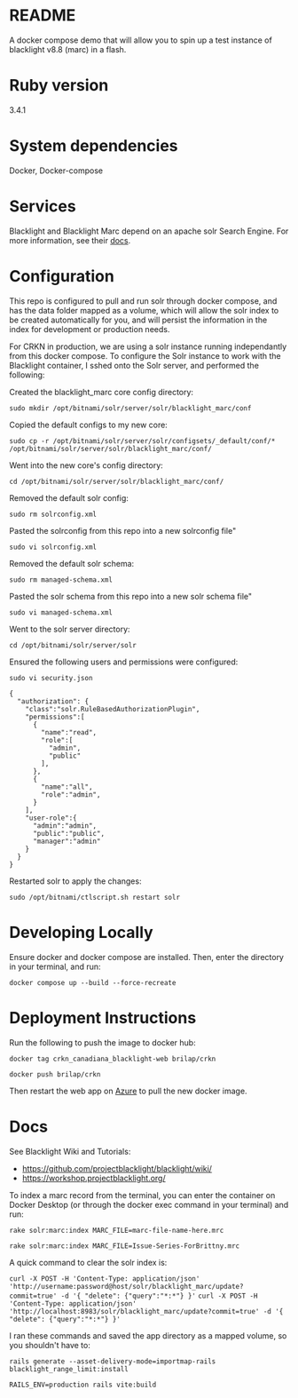 # README
A docker compose demo that will allow you to spin up a test instance of blacklight v8.8 (marc) in a flash.

# Ruby version
3.4.1

# System dependencies
Docker, Docker-compose

# Services 
Blacklight and Blacklight Marc depend on an apache solr Search Engine. For more information, see their [docs](https://github.com/crkn-rcdr/crkn_base_blacklight/blob/master/README.md#docs).
  
# Configuration

This repo is configured to pull and run solr through docker compose, and has the data folder mapped as a volume, which will allow the solr index to be created automatically for you, and will persist the information in the index for development or production needs.

For CRKN in production, we are using a solr instance running independantly from this docker compose. To configure the Solr instance to work with the Blacklight container, I sshed onto the Solr server, and performed the following:

Created the blacklight_marc core config directory:

`sudo mkdir /opt/bitnami/solr/server/solr/blacklight_marc/conf`

Copied the default configs to my new core:

`sudo cp -r /opt/bitnami/solr/server/solr/configsets/_default/conf/* /opt/bitnami/solr/server/solr/blacklight_marc/conf/`

Went into the new core's config directory:

`cd /opt/bitnami/solr/server/solr/blacklight_marc/conf/`

Removed the default solr config:

`sudo rm solrconfig.xml`

Pasted the solrconfig from this repo into a new solrconfig file"

`sudo vi solrconfig.xml`

Removed the default solr schema:

`sudo rm managed-schema.xml`

Pasted the solr schema from this repo into a new solr schema file"

`sudo vi managed-schema.xml`

Went to the solr server directory:

`cd /opt/bitnami/solr/server/solr`

Ensured the following users and permissions were configured:

`sudo vi security.json`
```
{
  "authorization": {
    "class":"solr.RuleBasedAuthorizationPlugin",
    "permissions":[
      {
        "name":"read",
        "role":[
          "admin",
          "public"
        ],
      },
      {
        "name":"all",
        "role":"admin",
      }
    ],
    "user-role":{
      "admin":"admin",
      "public":"public",
      "manager":"admin"
    }
  }
}
```

Restarted solr to apply the changes:

`sudo /opt/bitnami/ctlscript.sh restart solr`

# Developing Locally
Ensure docker and docker compose are installed. Then, enter the directory in your terminal, and run:

`docker compose up --build --force-recreate`

# Deployment Instructions
Run the following to push the image to docker hub:

`docker tag crkn_canadiana_blacklight-web brilap/crkn`

`docker push brilap/crkn`

Then restart the web app on [Azure](https://portal.azure.com/#@crkn.ca/resource/subscriptions/1bf1b056-be1d-4b1c-991f-2f154caf3061/resourceGroups/CRKN-demo-test/providers/Microsoft.Web/sites/canadiana-beta/appServices) to pull the new docker image.

# Docs
See Blacklight Wiki and Tutorials:
- https://github.com/projectblacklight/blacklight/wiki/
- https://workshop.projectblacklight.org/

To index a marc record from the terminal, you can enter the container on Docker Desktop (or through the docker exec command in your terminal) and run: 

`rake solr:marc:index MARC_FILE=marc-file-name-here.mrc`

`rake solr:marc:index MARC_FILE=Issue-Series-ForBrittny.mrc`

A quick command to clear the solr index is:

`curl -X POST -H 'Content-Type: application/json' 'http://username:password@host/solr/blacklight_marc/update?commit=true' -d '{ "delete": {"query":"*:*"} }'`
`curl -X POST -H 'Content-Type: application/json' 'http://localhost:8983/solr/blacklight_marc/update?commit=true' -d '{ "delete": {"query":"*:*"} }'`

I ran these commands and saved the app directory as a mapped volume, so you shouldn't have to:

`rails generate --asset-delivery-mode=importmap-rails blacklight_range_limit:install`

`RAILS_ENV=production rails vite:build`






